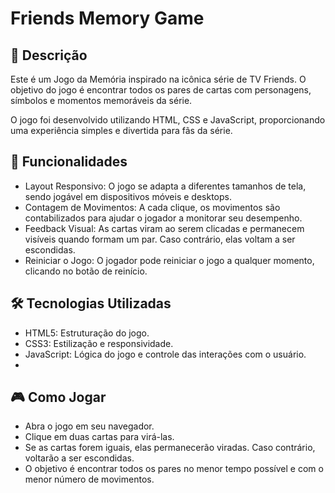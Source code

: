 # Friends Memory Game

## 📝 Descrição

Este é um Jogo da Memória inspirado na icônica série de TV Friends. O objetivo do jogo é encontrar todos os pares de cartas com personagens, símbolos e momentos memoráveis da série.

O jogo foi desenvolvido utilizando HTML, CSS e JavaScript, proporcionando uma experiência simples e divertida para fãs da série.

## 🚀 Funcionalidades

- Layout Responsivo: O jogo se adapta a diferentes tamanhos de tela, sendo jogável em dispositivos móveis e desktops.
- Contagem de Movimentos: A cada clique, os movimentos são contabilizados para ajudar o jogador a monitorar seu desempenho.
- Feedback Visual: As cartas viram ao serem clicadas e permanecem visíveis quando formam um par. Caso contrário, elas voltam a ser escondidas.
- Reiniciar o Jogo: O jogador pode reiniciar o jogo a qualquer momento, clicando no botão de reinício.
  
## 🛠️ Tecnologias Utilizadas

- HTML5: Estruturação do jogo.
- CSS3: Estilização e responsividade.
- JavaScript: Lógica do jogo e controle das interações com o usuário.
- 
## 🎮 Como Jogar
- Abra o jogo em seu navegador.
- Clique em duas cartas para virá-las.
- Se as cartas forem iguais, elas permanecerão viradas. Caso contrário, voltarão a ser escondidas.
- O objetivo é encontrar todos os pares no menor tempo possível e com o menor número de movimentos.
